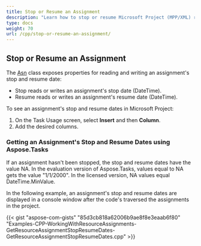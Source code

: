 ```yaml
---
title: Stop or Resume an Assignment
description: "Learn how to stop or resume Microsoft Project (MPP/XML) resource assignments using Aspose.Tasks for C++."
type: docs
weight: 70
url: /cpp/stop-or-resume-an-assignment/
---
```


## **Stop or Resume an Assignment**
The [Asn](https://reference.aspose.com/tasks/cpp/class/aspose.tasks.asn) class exposes properties for reading and writing an assignment's stop and resume date:

- Stop reads or writes an assignment's stop date (DateTime).
- Resume reads or writes an assignment's resume date (DateTime).

To see an assignment's stop and resume dates in Microsoft Project:

1. On the Task Usage screen, select **Insert** and then **Column**.
2. Add the desired columns.

### **Getting an Assignment's Stop and Resume Dates using Aspose.Tasks**
If an assignment hasn't been stopped, the stop and resume dates have the value NA. In the evaluation version of Aspose.Tasks, values equal to NA gets the value "1/1/2000". In the licensed version, NA values equal DateTime.MinValue.

In the following example, an assignment's stop and resume dates are displayed in a console window after the code's traversed the assignments in the project.

{{< gist "aspose-com-gists" "85d3cb818a62006b9ae8f8e3eaab6f80" "Examples-CPP-WorkingWithResourceAssignments-GetResourceAssignmentStopResumeDates-GetResourceAssignmentStopResumeDates.cpp" >}}
